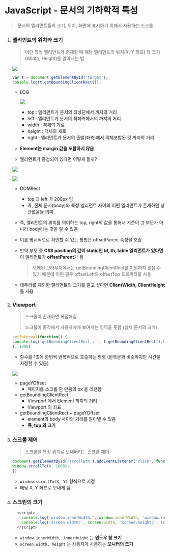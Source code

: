 # JavaScript - 문서의 기하학적 특성

> 문서의 엘리먼트들의 크기, 위치, 화면에 표시하기 위해서 사용하는 스크롤

1. ### 엘리먼트의 위치와 크기

   > 어떤 특정 엘리먼트가 존재할 때 해당 엘리먼트의 위치(X, Y 좌표) 와 크기(Width, Height)를 알아내는 법

   ![](https://i.imgur.com/0fiBjQO.png)

   ```javascript
   var t = document.getElementById('target');
   console.log(t.getBoundingClientRect());
   ```

   - LOG

     ![](https://i.imgur.com/GhSa9oG.png)

     - top : 엘리먼트가 문서의 최상단에서 까지의 거리
     - left : 엘리먼트가 문서의 최좌측에서의 까지의 거리
     - width : 객체의 가로
     - height : 객체의 세로
     - right : 엘리먼트가 문서의 출발(좌측)에서 객체포함된 것 까지의 거리

   - **Element는 margin 값을 포함하지 않음**

   - 엘리먼트가 중첩되어 있다면 어떻게 될까?

   ![](https://i.imgur.com/uwd3dHM.png)

   ![](https://i.imgur.com/g53XEo8.png)

   - DOMRect

     - top 과 left 가 200px 임
     - 즉, 전체 문서(body)와 특정 엘리먼트 사이의 어떤 엘리먼트가 존재하던 상관없음을 의미

   - 즉, 엘리먼트의 위치를 의미하는 top, right의 값을 통해서 기준이 그 부모가 아니라 body라는 것을 알 수 있음

   - 이를 명시적으로 확인할 수 있는 방법은 offsetParent 속성을 호출

   - 만약 부모 중 **CSS position의 값이 static인 td, th, table 엘리먼트가 있다면** 이 엘리먼트가 **offsetParent**가 됨

     > 오래된 브라우저에서는 getBoundingClientRect를 지원하지 않을 수 있기 때문에 이런 경우 offsetLeft와 offsetTop 프로퍼티를 사용

   - 테두리를 제외한 엘리먼트의 크기를 알고 싶다면  **ClientWidth, ClientHeight**를 사용

2. ### Viewport

   > 스크롤이 존재하면 복잡해짐
   >
   > 스크롤이 동작해서 사용자에게 보여지는 영역을 뜻함 (실제 문서의 크기)

   ```javascript
   setInterval(function() {
   console.log('getBoundingClientRect : ', t.getBoundingClientRect().top, 'pageYOffset:', window.pageYOffset);
   }, 1000)
   ```

   - 함수를 1초에 한번씩 반복적으로 호출하는 명령 (반복문과 비슷하지만 시간을 지정할 수 있음)

   ![](https://i.imgur.com/oSViJ8X.gif)

   - pageYOffset
     - 페이지를 스크롤 한 만큼의 px 을 리턴함
   - getBoundingClientRect
     - Viewport 에서 Element 까지의 거리
     - Viewport 의 좌표
   - getBoundingClientRect + pageYOffset
     - element와 body 사이의 거리를 알아낼 수 있음
     - **즉, top 의 크기**

3. ### 스크롤 제어

   > 스크롤을 특정 위치로 보내버리는 스크롤 제어

   ```javascript
   document.getElementById('scrollBtn').addEventListener('click', function() {
   window.scrollTo(0, 1000);
   })
   ```

   - `window.scrollTo(X, Y)` 형식으로 지정
   - 해당 X, Y 좌표로 보내게 됨

4. ### 스크린의 크기

   ```javascript
     <script>
       console.log('window.innerWidth:', window.innerWidth, 'window.innerHeight:', window.innerHeight);
       console.log('screen.width:', screen.width, 'screen.height:', screen.height);
     </script>
   ```

   - `window.innerWidth, innerHeight` 는 **윈도우 창 크기**
   - `screen.width, height` 는 사용자가 사용하는 **모니터의 크기**